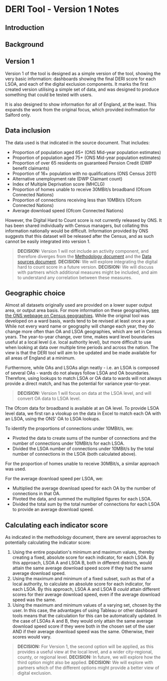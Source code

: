 # DERI Tool - Version 1 Notes

## Introduction


## Background


## Version 1
Version 1 of the tool is designed as a simple version of the tool, showing the very basic information: dashboards showing the final DERI score for each LSOA, and each of the digital exclusion components. It marks the first created version utilising a simple set of data, and was designed to produce something that could be tested with users.

It is also designed to show information for all of England, at the least. This expands the work from the original focus, which provided inofrmation for Salford only.

## Data inclusion
The data used is that indicated in the source document. That includes:
* Proportion of population aged 65+ (ONS Mid-year population estimates)
* Proportion of population aged 75+ (ONS Mid-year population estimates)
* Proportion of over 65 residents on guaranteed Pension Credit (DWP benefit claimants)
* Proportion of 16+ population with no qualifications (ONS Census 2011)
* Alternative unemployment rate (DWP Claimant count)
* Index of Multiple Deprivation score (MHCLG)
* Proportion of homes unable to receive 30MBit/s broadband (Ofcom Connected Nations)
* Proportion of connections receiving less than 10MBit/s (Ofcom Connected Nations)
* Average download speed (Ofcom Connected Nations)

However, the Digital Hard to Count score is not currently released by ONS. It has been shared individually with Census managers, but collating this information nationally would be difficult. Information provided by ONS suggests that this dataset will be released after the Census, and as such cannot be easily integrated into version 1.

> **DECISION:** Version 1 will not include an activity component, and therefore diverges from the [Methodology document](Methodology.md) and the [Data sources document](Data_sources.csv).
> **DECISION:** We will explore integrating the digital hard to count score in a future version.
> **DECISION:** We will discuss with partners which additional measures might be included, and aim to understand any correlation between these measures. 

## Geographic choice
Almost all datasets originally used are provided on a lower super output area, or output area basis. For more information on these geographies, [see the ONS webpage on Census geographies](https://www.ons.gov.uk/methodology/geography/ukgeographies/censusgeography#super-output-area-soa). While the original tool was developed on a ward basis, wards tend to be revised at least once a year. While not every ward name or geography will change each year, they do change more often than OA and LSOA geographies, which are set in Census years. The year-to-year change, over time, makes ward level boundaries useful at a local level (i.e. local authority level), but more difficult to use when looking at data over multiple time periods and across the nation. The view is that the DERI tool will aim to be updated and be made available for all areas of England at a minimum.

Furthermore, while OAs and LSOAs align neatly - i.e. an LSOA is composed of several OAs - wards do not always follow LSOA and OA boundaries. Therefore, using lookups to match LSOA or OA data to wards will not always provide a direct match, and has the potential for variance year-to-year.

> **DECISION:** Version 1 will focus on data at the LSOA level, and will convert OA data to LSOA level.

The Ofcom data for broadband is available at an OA level. To provide LSOA level data, we first ran a vlookup on the data in Excel to match each OA with an LSOA, using the ONS' OA to LSOA lookups.

To identify the proportions of connections under 10MBit/s, we:
* Pivoted the data to create sums of the number of connections and the number of connections under 10MBit/s for each LSOA.
* Divided the LSOA number of connections under 10MBit/s by the total number of connections in the LSOA (both calculated above).

For the proportion of homes unable to receive 30MBit/s, a similar approach was used.

For the average download speed per LSOA, we:
* Multiplied the average download speed for each OA by the number of connections in that OA.
* Pivoted the data, and summed the multiplied figures for each LSOA.
* Divided the total sum by the total number of connections for each LSOA to provide an average download speed. 

## Calculating each indicator score
As indicated in the methodology document, there are several approaches to potentially calculating the indicator score:
1. Using the entire population's minimum and maximum values, thereby creating a fixed, absolute score for each indicator, for each LSOA. By this approach, LSOA A and LSOA B, both in different districts, would attain the same average download speed score if they had the same average download speed.
2. Using the maximum and minimum of a fixed subset, such as that of a local authority, to calculate an absolute score for each indicator, for each LSOA. By this approach, LSOA A and LSOA B _could_ attain different scores for their average download speed, even if the average download speed was the same.
3. Using the maximum and minimum values of a varying set, chosen by the user. In this case, the advantages of using Tableau or other dashboard tools means that the calculation for this can be automatically updated. In the case of LSOAs A and B, they would only attain the same average download speed score if they were both in the chosen set of the user AND if their average download speed was the same. Otherwise, their scores would vary.

> **DECISION:** For Version 1, the second option will be applied, as this provides a useful view at the local level, and a wider city-regional, county, or regional level.
> **DECISION:** In future, we will explore how the third option might also be applied.
> **DECISION:** We will explore with partners which of the different options might provide a better view of digital exclusion.
